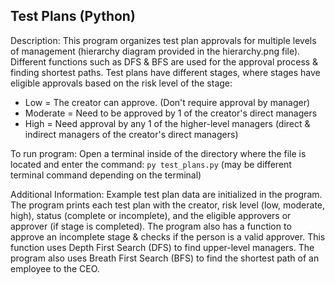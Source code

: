 ## Test Plans (Python)

Description:
This program organizes test plan approvals for multiple levels of management (hierarchy diagram provided in the hierarchy.png file). Different functions such as DFS & BFS are used for the approval process & finding shortest paths. Test plans have different stages, where stages have eligible approvals based on the risk level of the stage:
* Low = The creator can approve. (Don't require approval by manager)
* Moderate = Need to be approved by 1 of the creator's direct managers
* High = Need approval by any 1 of the higher-level managers (direct & indirect managers of the creator's direct managers)

To run program:
Open a terminal inside of the directory where the file is located and enter the command: 
`py test_plans.py` (may be different terminal command depending on the terminal)

Additional Information:
Example test plan data are initialized in the program. 
The program prints each test plan with the creator, risk level (low, moderate, high), status (complete or incomplete), and the eligible approvers or approver (if stage is completed).
The program also has a function to approve an incomplete stage & checks if the person is a valid approver. This function uses Depth First Search (DFS) to find upper-level managers.
The program also uses Breath First Search (BFS) to find the shortest path of an employee to the CEO.
